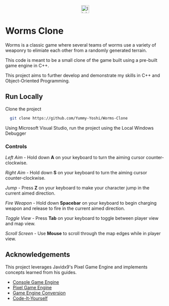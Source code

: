 <div align="center">
  <a href="https://www.linkedin.com/in/emmanuelvergez/" target="_blank">
    <img src="https://img.shields.io/static/v1?message=LinkedIn&logo=linkedin&label=&color=0077B5&logoColor=white&labelColor=&style=for-the-badge" height="25" alt="linkedin logo"  />
  </a>
</div>

# Worms Clone

Worms is a classic game where several teams of worms use a variety of weaponry
to elimiate each other from a randomly generated terrain.

This code is meant to be a small clone of the game built using a pre-built game engine
in C++.

This project aims to further develop and demonstrate my skills in C++ and Object-Oriented Programming.

## Run Locally
Clone the project
```bash
  git clone https://github.com/Yummy-Yoshi/Worms-Clone
```
Using Microsoft Visual Studio, run the project using the Local Windows Debugger

### Controls
*Left Aim* - Hold down **A** on your keyboard to turn the aiming cursor counter-clockwise.

*Right Aim* - Hold down **S** on your keyboard to turn the aiming cursor counter-clockwise.

*Jump* - Press **Z** on your keyboard to make your character jump in the current aimed direction.

*Fire Weapon* - Hold down **Spacebar** on your keyboard to begin charging weapon and release to fire in the current aimed direction.

*Toggle View* - Press **Tab** on your keyboard to toggle between player view and map view.

*Scroll Screen* - Use **Mouse** to scroll through the map edges while in player view.

## Acknowledgements
This project leverages Javidx9's Pixel Game Engine and implements concepts learned from his guides.

 - [Console Game Engine](https://github.com/OneLoneCoder/Javidx9/tree/master/ConsoleGameEngine)
 - [Pixel Game Engine](https://github.com/OneLoneCoder/olcPixelGameEngine/tree/master)
 - [Game Engine Conversion](https://github.com/Joseph21-6147/From-ConsoleGameEngine-to-PixelGameEngine)
 - [Code-It-Yourself](https://www.youtube.com/playlist?list=PLrOv9FMX8xJE8NgepZR1etrsU63fDDGxO)
